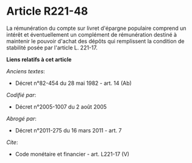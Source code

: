 # Article R221-48

La rémunération du compte sur livret d'épargne populaire comprend un intérêt et éventuellement un complément de rémunération
destiné à maintenir le pouvoir d'achat des dépôts qui remplissent la condition de stabilité posée par l'article L. 221-17.

**Liens relatifs à cet article**

_Anciens textes_:

  - Décret n°82-454 du 28 mai 1982 - art. 14 (Ab)

_Codifié par_:

  - Décret n°2005-1007 du 2 août 2005

_Abrogé par_:

  - Décret n°2011-275 du 16 mars 2011 - art. 7

_Cite_:

  - Code monétaire et financier - art. L221-17 (V)
